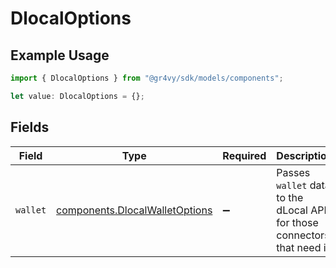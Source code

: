 # DlocalOptions

## Example Usage

```typescript
import { DlocalOptions } from "@gr4vy/sdk/models/components";

let value: DlocalOptions = {};
```

## Fields

| Field                                                                            | Type                                                                             | Required                                                                         | Description                                                                      |
| -------------------------------------------------------------------------------- | -------------------------------------------------------------------------------- | -------------------------------------------------------------------------------- | -------------------------------------------------------------------------------- |
| `wallet`                                                                         | [components.DlocalWalletOptions](../../models/components/dlocalwalletoptions.md) | :heavy_minus_sign:                                                               | Passes `wallet` data to the dLocal API for those connectors that need it.        |